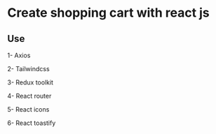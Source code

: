 # Create shopping cart with react js

## Use

1- Axios

2- Tailwindcss

3- Redux toolkit

4- React router

5- React icons

6- React toastify
